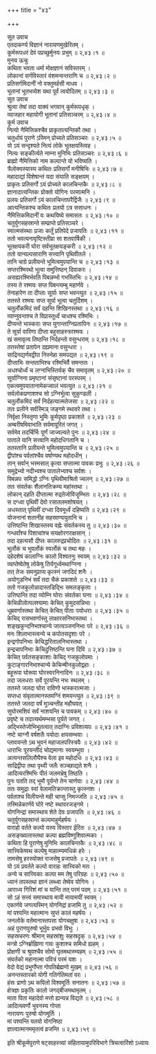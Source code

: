 +++
title = "४३"

+++
    
सूत उवाच  
एतदाकर्ण्य विज्ञानं नारायणमुखेरितम् ।  
कूर्मरूपधरं देवं पप्रच्छुर्मुनयः प्रभुम् ॥ २,४३।१ ॥  
मुनय ऊचुः  
कथिता भवता धर्मा मोक्षज्ञानं सविस्तरम् ।  
लोकानां सर्गविस्तारं वंशमन्वन्तराणि च ॥ २,४३।२ ॥  
प्रतिसर्गमिदानीं नो वक्तुमर्हसी माधव ।  
भूतानां भूतभव्येश यथा पूर्वं त्वयोदितम् ॥ २,४३।३ ॥  
सूत उवाच  
श्रुत्वा तेषां तदा वाक्यं भगवान् कूर्मरूपधृक् ।  
व्याजहार महायोगी भूतानां प्रतिसञ्चरम् ॥ २,४३।४ ॥  
कूर्म उवाच  
नित्यो नैमित्तिकश्चैव प्राकृतात्यन्तिकौ तथा ।  
चतुर्धायं पुराणे ऽस्मिन् प्रोच्यते प्रतिसञ्चरः ॥ २,४३।५ ॥  
यो ऽयं सन्दृश्यते नित्यं लोके भूतक्षयस्त्विह ।  
नित्यः सङ्कीर्त्यते नाम्ना मुनिभिः प्रतिसञ्चरः ॥ २,४३।६ ॥  
ब्राह्मो नैमित्तिको नाम कल्पान्ते यो भविष्यति ।  
त्रैलोक्यस्यास्य कथितः प्रतिसर्गो मनीषिभिः ॥ २,४३।७ ॥  
महादाद्यां विशेषान्तं यदा संयाति सङ्क्षयम् ।  
प्राकृतः प्रतिसर्गो ऽयं प्रोच्यते कालचिन्तकैः ॥ २,४३।८ ॥  
ज्ञानादात्यन्तिकः प्रोक्तो योगिनः परमात्मनि ।  
प्रलयः प्रतिसर्गो ऽयं कालचिन्तापरैर्द्विजैः ॥ २,४३।९ ॥  
आत्यन्तिकश्च कथितः प्रलयो ऽत्र ससाधनः ।  
नैमित्तिकमिदानीं वः कथयिष्ये समासतः ॥ २,४३।१० ॥  
चतुर्युगसहस्रान्ते सम्प्राप्ते प्रतिसञ्चरे ।  
स्वात्मसंस्थाः प्रजाः कर्तुं प्रतिपेदे प्रजापतिः ॥ २,४३।११ ॥  
ततो भवत्यनावृष्टिस्तीव्रा सा शतवार्षिकी ।  
भूतक्षयकरी घोरा सर्वभूतक्षयङ्करी ॥ २,४३।१२ ॥  
ततो यान्यल्पसाराणि सत्त्वानि पृथिवीतले ।  
तानि चाग्रे प्रलीयन्ते भूमित्वमुपयान्ति च ॥ २,४३।१३ ॥  
सप्तरश्मिरथो भूत्वा समुत्तिष्ठन् दिवाकरः ।  
असह्यरश्मिर्भवति पिबन्नम्भो गभस्तिभिः ॥ २,४३।१४ ॥  
तस्य ते रश्मयः सप्त पिबन्त्यम्बु महार्णवे ।  
तेनाहारेण ता दीप्ताः सूर्याः सप्त भवन्त्युत ॥ २,४३।१५ ॥  
ततस्ते रश्मयः सप्त सूर्या भूत्वा चतुर्दिशम् ।  
चतुर्लोकमिदं सर्वं दहन्ति शिखिनस्तथा ॥ २,४३।१६ ॥  
व्याप्नुवन्तश्च ते विप्रास्तूर्ध्वं चाधश्च रश्मिभिः ।  
दीप्यन्ते भास्कराः सप्त युगान्ताग्निप्रतापिनः ॥ २,४३।१७ ॥  
ते सूर्या वारिणा दीप्ता बहुसाहस्त्ररश्मयः ।  
खं समावृत्य तिष्ठन्ति निर्दहन्तो वसुन्धराम् ॥ २,४३।१८ ॥  
ततस्तेषां प्रतापेन दह्यमाना वसुन्धरा ।  
साद्रिनद्यर्णवद्वीपा निस्नेहा समपद्यत ॥ २,४३।१९ ॥  
दीप्ताभिः सन्तताभिश्च रश्मिभिर्वै समन्ततः ।  
अधश्चोर्ध्वं च लग्नाभिस्तिर्यक् चैव समावृतम् ॥ २,४३।२० ॥  
सूर्याग्निना प्रमृष्टानां संसृष्टानां परस्परम् ।  
एकत्वमुपयातानामेकज्वालं भवत्युत ॥ २,४३।२१ ॥  
सर्वलोकप्रणाशश्च सो ऽग्निर्भूत्वा सुकुण्डली ।  
चतुर्लोकमिदं सर्वं निर्दहत्यात्मतेजसा ॥ २,४३।२२ ॥  
ततः प्रलीने सर्वस्मिञ् जङ्गमे स्थावरे तथा ।  
निर्वृक्षा निस्तृणा भूमिः कूर्मपृष्ठा प्रकाशते ॥ २,४३।२३ ॥  
अम्बरीषमिवाभाति सर्वमापूरितं जगत् ।  
सर्वमेव तदर्चिर्भिः पूर्णं जाज्वल्यते पुनः ॥ २,४३।२४ ॥  
पाताले यानि सत्त्वानि महोदधिगतानि च ।  
ततस्तानि प्रलीयन्ते भूमित्वमुपयान्ति च ॥ २,४३।२५ ॥  
द्वीपांश्च पर्वतांश्चैव वर्षाण्यथ महोदधीन् ।  
तान् सर्वान् भस्मसात् कृत्वा सप्तात्मा पावकः प्रभुः ॥ २,४३।२६ ॥  
समुद्रेभ्यो नदीभ्यश्च पातालेभ्यश्च सर्वशः ।  
पिबन्नपः समिद्धो ऽग्निः पृथिवीमाश्रितो ज्वलन् ॥ २,४३।२७ ॥  
ततः संवर्तकः शैलानतिक्रम्य महांस्तथा ।  
लोकान् दहति दीप्तात्मा रुद्रतेजोविजॄम्भितः ॥ २,४३।२८ ॥  
स दग्ध्वा पृथिवीं देवो रसातलमशोषयत् ।  
अधस्तात् पृथिवीं दग्ध्वा दिवमूर्ध्वं दहिष्यति ॥ २,४३।२९ ॥  
योजनानां शतानीह सहस्राण्ययुतानि च ।  
उत्तिष्ठन्ति शिखास्तस्य वह्नेः संवर्तकस्य तु ॥ २,४३।३० ॥  
गन्धर्वांश्च पिशाचांश्च सयक्षोरगराक्षसान् ।  
तदा दहत्यसौ दीप्तः कालरुद्रप्रचोदितः ॥ २,४३।३१ ॥  
भूर्लोकं च भुवर्लोकं स्वर्लोकं च तथा महः ।  
दहेदशेषं कालाग्निः कालो विश्वतनुः स्वयम् ॥ २,४३।३२ ॥  
व्याप्तेष्वेतेषु लोकेषु तिर्यगूर्ध्वमथाग्निना ।  
तत् तेजः समनुप्राप्य कृत्स्नं जगदिदं शनैः ।  
अयोगुडनिभं सर्वं तदा चैकं प्रकाशते ॥ २,४३।३३ ॥  
ततो गजकुलोन्नादास्तडिद्भिः समलङ्कृताः ।  
उत्तिष्ठन्ति तदा व्योम्नि घोराः संवर्तका घनाः ॥ २,४३।३४ ॥  
केचिन्नीलोत्पलश्यामाः केचित् कुमुदसन्निभाः ।  
धूम्रवर्णास्तथा केचित् केचित् पीताः पयोधराः ॥ २,४३।३५ ॥  
केचिद् रासभवर्णास्तु लाक्षारसनिभास्तथा ।  
शङ्खकुन्दनिभाश्चान्ये जात्यञ्जननिभाः परे ॥ २,४३।३६ ॥  
मनः शिलाभास्त्वन्ये च कपोतसदृशाः परे ।  
इन्द्रगोपनिभाः केचिद्धरितालनिभास्तथा ।  
इन्द्रचापनिभाः केचिदुत्तिष्ठन्ति घना दिवि ॥ २,४३।३७ ॥  
केचित् पर्वतसङ्काशाः केचिद् गजकुलोपमाः ।  
कूटाङ्गारनिभाश्चान्ये केचिन्मीनकुलोद्वहाः ।  
बहूरूपा घोरूपा घोरस्वरनिनादिनः ॥ २,४३।३८ ॥  
तदा जलधराः सर्वे पूरयन्ति नभः स्थलम् ।  
ततस्ते जलदा घोरा राविणो भास्करात्मजाः ।  
सप्तधा संवृतात्मानस्तमग्निं शमयन्त्युत ॥ २,४३।३९ ॥  
ततस्ते जलदा वर्षं मुञ्चन्तीह महौघवत् ।  
सुघोरमशिवं सर्वं नाशयन्ति च पावकम् ॥ २,४३।४० ॥  
प्रवृष्टे च तदात्यर्थमम्भसा पूर्यते जगत् ।  
अद्भिस्तेजोभिभूतत्वात् तदाग्निः प्रविशत्यपः ॥ २,४३।४१ ॥  
नष्टे चाग्नौ वर्षशतैः पयोदाः क्षयसम्भवाः ।  
प्लावयन्तो ऽथ भुवनं महाजलपरिस्त्रवैः ॥ २,४३।४२ ॥  
धाराभिः पूरयन्तीदं चोद्यमानाः स्वयम्भुवा ।  
अत्यन्तसलिलौघैश्च वेला इव महोदधिः ॥ २,४३।४३ ॥  
साद्रिद्वीपा तथा पृथ्वी जलैः सञ्च्छाद्यते शनैः ।  
आदित्यरश्मिभिः पीतं जलमभ्रेषु तिष्ठति ।  
पुनः पतति तद् भूमौ पूर्यन्ते तेन चार्णवाः ॥ २,४३।४४ ॥  
ततः समुद्राः स्वां वेलामतिक्रान्तास्तु कृत्स्नशः ।  
पर्वताश्च विलीयन्ते मही चाप्सु निमज्जति ॥ २,४३।४५ ॥  
तस्मिन्नेकार्णवे घोरे नष्टे स्थावरजङ्गमे ।  
योगनिन्द्रां समास्थाय शेते देवः प्रजापतिः ॥ २,४३।४६ ॥  
चतुर्युगसहस्रान्तं कल्पमाहुर्महर्षयः ।  
वाराहो वर्तते कल्पो यस्य विस्तार ईरितः ॥ २,४३।४७ ॥  
असङ्ख्यातास्तथा कल्पा ब्रह्मविष्णुशिवात्मकाः ।  
कथिता हि पुराणेषु मुनिभिः कालचिन्तकैः ॥ २,४३।४८ ॥  
सात्त्विकेष्वथ कल्पेषु माहात्म्यमधिकं हरेः ।  
तामसेषु हरस्योक्तं राजसेषु प्रजापतेः ॥ २,४३।४९ ॥  
यो ऽयं प्रवर्तते कल्पो वाराहः सात्त्विको मतः ।  
अन्ये च सात्त्विकाः कल्पा मम तेषु परिग्रहः ॥ २,४३।५० ॥  
ध्यानं तपस्तथा ज्ञानं लब्ध्वा तेष्वेव योगिनः ।  
आराध्य गिरिशं मां च यान्ति तत् परमं पदम् ॥ २,४३।५१ ॥  
सो ऽहं सत्त्वं समास्थाय मायी मायामयीं स्वयम् ।  
एकार्णवे जगत्यस्मिन् योगनिद्रां व्रजामि तु ॥ २,४३।५२ ॥  
मां पश्यन्ति महात्मानः सुप्तं कालं महर्षयः ।  
जनलोके वर्तमानास्तपसा योगचक्षुषा ॥ २,४३।५३ ॥  
अहं पुराणपुरुषो भूर्भुवः प्रभवो विभुः ।  
सहस्रचरणः श्रीमान् सहस्रांशुः सहस्रदृक् ॥ २,४३।५४ ॥  
मन्त्रो ऽग्निर्ब्राह्मिणा गावः कुशाश्च समिधो ह्यहम् ।  
प्रोक्षणी च श्रुवश्चैव सोमो घृतमथास्म्यहम् ॥ २,४३।५५ ॥  
संवर्तको महानात्मा पवित्रं परमं यशः ।  
वेदो वेद्यं प्रभुर्गोप्ता गोपतिर्ब्रह्मणो मुखम् ॥ २,४३।५६ ॥  
अनन्तस्तारको योगी गतिर्गतिमतां वरः ।  
हंसः प्राणो ऽथ कपिलो विश्वमूर्तिः सनातनः ॥ २,४३।५७ ॥  
क्षेत्रज्ञः प्रकृतिः कालो जगद्बीजमथामृतम् ।  
माता पिता महादेवो मत्तो ह्यन्यन्न विद्यते ॥ २,४३।५८ ॥  
आदित्यवर्णो भुवनस्य गोप्ता  
नारायणः पुरुषो योगमूर्तिः ।  
मां पश्यन्ति यतयो योगनिष्ठा  
ज्ञात्वात्मानममृतत्वं व्रजन्ति ॥ २,४३।५९ ॥  
    
इति श्रीकूर्मपुराणे षट्साहस्त्र्यां संहितायामुपरिविभागे त्रिचत्वारिंशो ऽध्यायः
